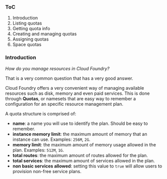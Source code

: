 ### ToC

1.	Introduction
2.	Listing quotas
3.	Getting quota info
4.	Creating and managing quotas
5.	Assigning quotas
6.	Space quotas

### Introduction

*How do you manage resources in Cloud Foundry?*

That is a very common question that has a very good answer.

Cloud Foundry offers a very convenient way of managing available resources such as disk, memory and even paid services. This is done through **Quotas**, or namesets that are easy way to remember a configuration for an specific resource management plan.

A quota structure is comprised of:

-	**name**: a name you will use to identify the plan. Should be easy to remember.
-	**instance memory limit**: the maximum amount of memory that an instance can use. Examples: `256M`, `2G`.
-	**memory limit**: the maximum amount of memory usage allowed in the plan. Examples: `512M`, `1G`.
-	**total routes**: the maximum amount of routes allowed for the plan.
-	**total services**: the maximum amount of services allowed in the plan.
-	**non basic services allowed**: setting this value to `true` will allow users to provision non-free service plans.
